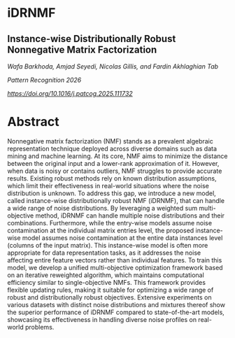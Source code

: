 # iDRNMF
## Instance-wise Distributionally Robust Nonnegative Matrix Factorization

  *Wafa Barkhoda, Amjad Seyedi, Nicolas Gillis, and Fardin Akhlaghian Tab*
  
  *Pattern Recognition 2026*
  
  *https://doi.org/10.1016/j.patcog.2025.111732*

  # Abstract

Nonnegative matrix factorization (NMF) stands as a prevalent algebraic representation technique deployed across diverse domains such as data mining and machine learning. At its core, NMF aims to minimize the distance between the original input and a lower-rank approximation of it. However, when data is noisy or contains outliers, NMF struggles to provide accurate results. Existing robust methods rely on known distribution assumptions, which limit their effectiveness in real-world situations where the noise distribution is unknown. To address this gap, we introduce a new model, called instance-wise distributionally robust NMF (iDRNMF), that can handle a wide range of noise distributions. By leveraging a weighted sum multi-objective method, iDRNMF can handle multiple noise distributions and their combinations. Furthermore, while the entry-wise models assume noise contamination at the individual matrix entries level, the proposed instance-wise model assumes noise contamination at the entire data instances level (columns of the input matrix). This instance-wise model is often more appropriate for data representation tasks, as it addresses the noise affecting entire feature vectors rather than individual features. To train this model, we develop a unified multi-objective optimization framework based on an iterative reweighted algorithm, which maintains computational efficiency similar to single-objective NMFs. This framework provides flexible updating rules, making it suitable for optimizing a wide range of robust and distributionally robust objectives. Extensive experiments on various datasets with distinct noise distributions and mixtures thereof show the superior performance of iDRNMF compared to state-of-the-art models, showcasing its effectiveness in handling diverse noise profiles on real-world problems.
